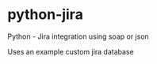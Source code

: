 python-jira
===========

Python - Jira integration using soap or json

Uses an example custom jira database
